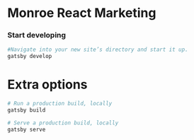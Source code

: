 # Monroe React Marketing

### Start developing


```bash
#Navigate into your new site’s directory and start it up.
gatsby develop
```

# Extra options

```bash
# Run a production build, locally
gatsby build

# Serve a production build, locally
gatsby serve
```
